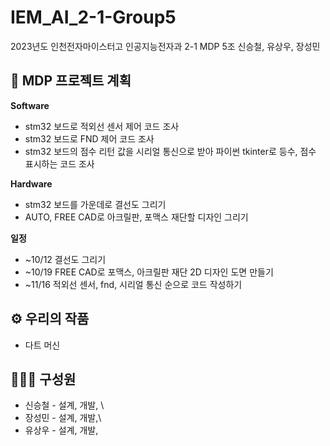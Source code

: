# IEM_AI_2-1-Group5
2023년도 인천전자마이스터고 인공지능전자과 2-1 MDP 5조 신승철, 유상우, 장성민


## 📅 MDP 프로젝트 계획

**Software**
- stm32 보드로 적외선 센서 제어 코드 조사
- stm32 보드로 FND 제어 코드 조사
- stm32 보드의 점수 리턴 값을 시리얼 통신으로 받아 파이썬 tkinter로 등수, 점수 표시하는 코드 조사

**Hardware**
- stm32 보드를 가운데로 결선도 그리기
- AUTO, FREE CAD로 아크릴판, 포맥스 재단할 디자인 그리기

**일정**
- ~10/12 결선도 그리기
- ~10/19 FREE CAD로 포맥스, 아크릴판 재단 2D 디자인 도면 만들기
- ~11/16  적외선 센서, fnd, 시리얼 통신 순으로 코드 작성하기


## ⚙️ 우리의 작품
+ 다트 머신

## 🧑‍🤝‍🧑 구성원
* 신승철 - 설계, 개발, \
* 장성민 - 설계, 개발,\
* 유상우 - 설계, 개발,
